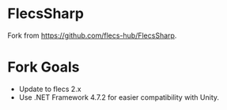 # FlecsSharp

Fork from https://github.com/flecs-hub/FlecsSharp.

# Fork Goals

- Update to flecs 2.x
- Use .NET Framework 4.7.2 for easier compatibility with Unity. 
